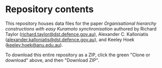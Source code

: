 # Repository contents

This repository houses data files for the paper _Organisational hierarchy constructions with easy Kuramoto synchronisation_ authored by Richard Taylor (richard.taylor@dst.defence.gov.au), Alexander C. Kalloniatis (alexander.kalloniatis@dst.defence.gov.au), and Keeley Hoek (keeley.hoek@anu.edu.au).

To download this entire repository as a ZIP, click the green "Clone or download" above, and then "Download ZIP".
